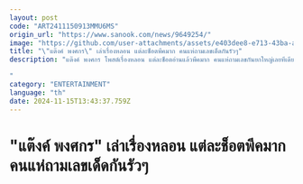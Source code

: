 ```yaml
---
layout: post
code: "ART2411150913MMU6MS"
origin_url: "https://www.sanook.com/news/9649254/"
image: "https://github.com/user-attachments/assets/e403dee8-e713-43ba-a61d-783745eb066a"
title: "\"แต๊งค์ พงศกร\" เล่าเรื่องหลอน แต่ละช็อตพีคมาก คนแห่ถามเลขเด็ดกันรัวๆ"
description: "แต๊งค์ พงศกร โพสต์เรื่องหลอน แต่ละช็อตอ่านแล้วพีคมาก คนแห่ถามเลขกันยกใหญ่เลยทีเดียว 

"
category: "ENTERTAINMENT"
language: "th"
date: 2024-11-15T13:43:37.759Z
---
```


# "แต๊งค์ พงศกร" เล่าเรื่องหลอน แต่ละช็อตพีคมาก คนแห่ถามเลขเด็ดกันรัวๆ